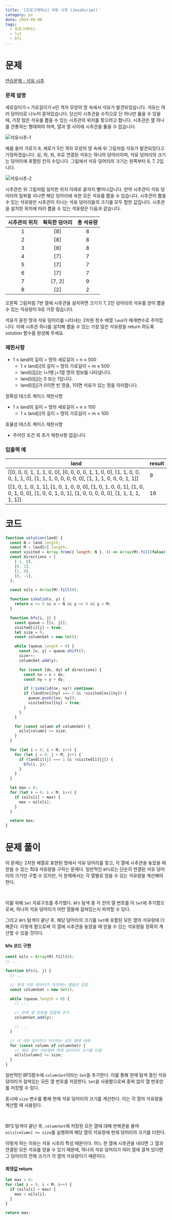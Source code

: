```yaml
---
title: '[프로그래머스] 석유 시추 (JavaScript)'
category: ps
date: 2024-09-08
tags:
  - 프로그래머스
  - lv2
  - bfs
---
```


# 문제

[연습문제 - 석유 시추](https://school.programmers.co.kr/learn/courses/30/lessons/250136)

### 문제 설명

세로길이가 `n` 가로길이가 `m`인 격자 모양의 땅 속에서 석유가 발견되었습니다. 석유는 여러 덩어리로 나누어 묻혀있습니다. 당신이 시추관을 수직으로 단 하나만 뚫을 수 있을 때, 가장 많은 석유를 뽑을 수 있는 시추관의 위치를 찾으려고 합니다. 시추관은 열 하나를 관통하는 형태여야 하며, 열과 열 사이에 시추관을 뚫을 수 없습니다.

![석유시추-1](./image/석유시추-1.png)

예를 들어 가로가 8, 세로가 5인 격자 모양의 땅 속에 위 그림처럼 석유가 발견되었다고 가정하겠습니다. 상, 하, 좌, 우로 연결된 석유는 하나의 덩어리이며, 석유 덩어리의 크기는 덩어리에 포함된 칸의 수입니다. 그림에서 석유 덩어리의 크기는 왼쪽부터 8, 7, 2입니다.

![석유시추-2](./image/석유시추-2.png)

시추관은 위 그림처럼 설치한 위치 아래로 끝까지 뻗어나갑니다. 만약 시추관이 석유 덩어리의 일부를 지나면 해당 덩어리에 속한 모든 석유를 뽑을 수 있습니다. 시추관이 뽑을 수 있는 석유량은 시추관이 지나는 석유 덩어리들의 크기를 모두 합한 값입니다. 시추관을 설치한 위치에 따라 뽑을 수 있는 석유량은 다음과 같습니다.

<div class="resize-wrapper">

| 시추관의 위치 | 획득한 덩어리 | 총 석유량 |
| :-----------: | :-----------: | :-------: |
|       1       |      [8]      |     8     |
|       2       |      [8]      |     8     |
|       3       |      [8]      |     8     |
|       4       |      [7]      |     7     |
|       5       |      [7]      |     7     |
|       6       |      [7]      |     7     |
|       7       |    [7, 2]     |     9     |
|       8       |      [2]      |     2     |

</div>
오른쪽 그림처럼 7번 열에 시추관을 설치하면 크기가 7, 2인 덩어리의 석유를 얻어 뽑을 수 있는 석유량이 9로 가장 많습니다.

석유가 묻힌 땅과 석유 덩어리를 나타내는 2차원 정수 배열 `land`가 매개변수로 주어집니다. 이때 시추관 하나를 설치해 뽑을 수 있는 가장 많은 석유량을 return 하도록 solution 함수를 완성해 주세요.

### 제한사항

- 1 ≤ land의 길이 = 땅의 세로길이 = n ≤ 500
  - 1 ≤ land[i]의 길이 = 땅의 가로길이 = m ≤ 500
  - land[i][j]는 i+1행 j+1열 땅의 정보를 나타냅니다.
  - land[i][j]는 0 또는 1입니다.
  - land[i][j]가 0이면 빈 땅을, 1이면 석유가 있는 땅을 의미합니다.

정확성 테스트 케이스 제한사항

- 1 ≤ land의 길이 = 땅의 세로길이 = n ≤ 100
  - 1 ≤ land[i]의 길이 = 땅의 가로길이 = m ≤ 100

효율성 테스트 케이스 제한사항

- 주어진 조건 외 추가 제한사항 없습니다.

### 입출력 예

| land                                                                                                                                         | result |
| -------------------------------------------------------------------------------------------------------------------------------------------- | ------ |
| [[0, 0, 0, 1, 1, 1, 0, 0], [0, 0, 0, 0, 1, 1, 0, 0], [1, 1, 0, 0, 0, 1, 1, 0], [1, 1, 1, 0, 0, 0, 0, 0], [1, 1, 1, 0, 0, 0, 1, 1]]           | 9      |
| [[1, 0, 1, 0, 1, 1], [1, 0, 1, 0, 0, 0], [1, 0, 1, 0, 0, 1], [1, 0, 0, 1, 0, 0], [1, 0, 0, 1, 0, 1], [1, 0, 0, 0, 0, 0], [1, 1, 1, 1, 1, 1]] | 16     |

# 코드

```js
function solution(land) {
  const N = land.length;
  const M = land[0].length;
  const visited = Array.from({ length: N }, () => Array(M).fill(false));
  const directions = [
    [-1, 0],
    [0, 1],
    [1, 0],
    [0, -1],
  ];

  const oils = Array(M).fill(0);

  function isValid(x, y) {
    return x >= 0 && x < N && y >= 0 && y < M;
  }

  function bfs(i, j) {
    const queue = [[i, j]];
    visited[i][j] = true;
    let size = 0;
    const columnSet = new Set();

    while (queue.length > 0) {
      const [x, y] = queue.shift();
      size++;
      columnSet.add(y);

      for (const [dx, dy] of directions) {
        const nx = x + dx;
        const ny = y + dy;

        if (!isValid(nx, ny)) continue;
        if (land[nx][ny] === 1 && !visited[nx][ny]) {
          queue.push([nx, ny]);
          visited[nx][ny] = true;
        }
      }
    }

    for (const column of columnSet) {
      oils[column] += size;
    }
  }

  for (let i = 0; i < N; i++) {
    for (let j = 0; j < M; j++) {
      if (land[i][j] === 1 && !visited[i][j]) {
        bfs(i, j);
      }
    }
  }

  let max = 0;
  for (let i = 0; i < M; i++) {
    if (oils[i] > max) {
      max = oils[i];
    }
  }

  return max;
}
```

# 문제 풀이

이 문제는 2차원 배열로 표현된 땅에서 석유 덩어리를 찾고, 각 열에 시추관을 놓았을 때 얻을 수 있는 최대 석유량을 구하는 문제다. 일반적인 `BFS`로는 단순히 연결된 석유 덩어리의 크기만 구할 수 있지만, 이 문제에서는 각 열별로 얻을 수 있는 석유량을 계산해야 한다.

<br/>

이를 위해 `Set` 자료구조를 추가했다. `BFS` 탐색 중 각 칸의 열 번호를 이 `Set`에 추가함으로써, 하나의 석유 덩어리가 어떤 열들에 걸쳐있는지 파악할 수 있다.

그리고 `BFS` 탐색이 끝난 후, 해당 덩어리의 크기를 `Set`에 포함된 모든 열의 석유량에 더해준다. 이렇게 함으로써 각 열에 시추관을 놓았을 때 얻을 수 있는 석유량을 정확히 계산할 수 있을 것이다.

#### bfs 코드 구현

```js
const oils = Array(M).fill(0);
// ...

function bfs(i, j) {
  // ...

  // 현재 석유 덩어리가 차지하는 열들의 집합
  const columnSet = new Set();

  while (queue.length > 0) {
    // ...

    // 현재 열 번호를 집합에 추가
    columnSet.add(y);

    // ...
  }

  // 이 석유 덩어리가 차지하는 모든 열에 대해
  for (const column of columnSet) {
    // 해당 열의 석유량에 현재 덩어리의 크기를 더함
    oils[column] += size;
  }
}
```

일반적인 BFS함수에 `columnSet`이라는 `Set`을 추가한다. 이를 통해 현재 탐색 중인 석유 덩어리가 걸쳐있는 모든 열 번호를 저장한다. `Set`을 사용함으로써 중복 없이 열 번호만를 저장할 수 있다.

동시에 `size` 변수를 통해 현재 석유 덩어리의 크기를 계산한다. 이는 각 열의 석유량을 계산할 때 사용된다.

<br/>

BFS 탐색이 끝난 후, `columnSet`에 저장된 모든 열에 대해 반복문을 돌며 `oils[column] += size`를 실행하여 해당 열의 석유량에 현재 덩어리의 크기를 더한다.

이렇게 하는 이유는 석유 시추의 특성 때문이다. 어느 한 열에 시추관을 내리면 그 열과 연결된 모든 석유를 얻을 수 있기 때문에, 하나의 석유 덩어리가 여러 열에 걸쳐 있다면 그 덩어리의 전체 크기가 각 열의 석유량이기 때문이다.

#### 최댓값 return

```js
let max = 0;
for (let i = 0; i < M; i++) {
  if (oils[i] > max) {
    max = oils[i];
  }
}

return max;
```
